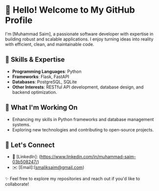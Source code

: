 # 👋 Hello! Welcome to My GitHub Profile

I'm [Muhammad Saim], a passionate software developer with expertise in building robust and scalable applications. I enjoy turning ideas into reality with efficient, clean, and maintainable code.

## 🔧 Skills & Expertise

- **Programming Languages**: Python  
- **Frameworks**: Flask, FastAPI  
- **Databases**: PostgreSQL, SQLite  
- **Other Interests**: RESTful API development, database design, and backend optimization.

## 🌱 What I'm Working On

- Enhancing my skills in Python frameworks and database management systems.
- Exploring new technologies and contributing to open-source projects.

## 💬 Let's Connect

- 💼 [LinkedIn]: (https://www.linkedin.com/in/muhammad-saim-03b508247/)  
- ✉️ [Email]:(smaliksaim@gmail.com)


✨ Feel free to explore my repositories and reach out if you'd like to collaborate!


<!---
Saimm410/Saimm410 is a ✨ special ✨ repository because its `README.md` (this file) appears on your GitHub profile.
You can click the Preview link to take a look at your changes.
--->
